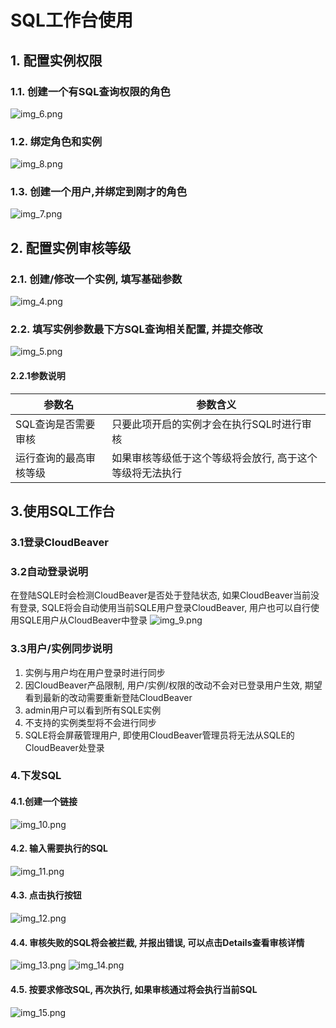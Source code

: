 # SQL工作台使用

## 1. 配置实例权限

### 1.1. 创建一个有SQL查询权限的角色

![img_6.png](pictures/img_6.png)

### 1.2. 绑定角色和实例

![img_8.png](pictures/img_8.png)

### 1.3. 创建一个用户,并绑定到刚才的角色

![img_7.png](pictures/img_7.png)

## 2. 配置实例审核等级

### 2.1. 创建/修改一个实例, 填写基础参数

![img_4.png](pictures/img_4.png)

### 2.2. 填写实例参数最下方SQL查询相关配置, 并提交修改

![img_5.png](pictures/img_5.png)

#### 2.2.1参数说明

| 参数名 | 参数含义 |
| --- | --- |
| SQL查询是否需要审核 | 只要此项开启的实例才会在执行SQL时进行审核 |
| 运行查询的最高审核等级 | 如果审核等级低于这个等级将会放行, 高于这个等级将无法执行 |

## 3.使用SQL工作台

### 3.1登录CloudBeaver

### 3.2自动登录说明

在登陆SQLE时会检测CloudBeaver是否处于登陆状态, 如果CloudBeaver当前没有登录, SQLE将会自动使用当前SQLE用户登录CloudBeaver, 用户也可以自行使用SQLE用户从CloudBeaver中登录
![img_9.png](pictures/img_9.png)

### 3.3用户/实例同步说明

1. 实例与用户均在用户登录时进行同步
2. 因CloudBeaver产品限制, 用户/实例/权限的改动不会对已登录用户生效, 期望看到最新的改动需要重新登陆CloudBeaver
3. admin用户可以看到所有SQLE实例
4. 不支持的实例类型将不会进行同步
5. SQLE将会屏蔽管理用户, 即使用CloudBeaver管理员将无法从SQLE的CloudBeaver处登录

### 4.下发SQL

#### 4.1.创建一个链接

![img_10.png](pictures/img_10.png)

#### 4.2. 输入需要执行的SQL

![img_11.png](pictures/img_11.png)

#### 4.3. 点击执行按钮

![img_12.png](pictures/img_12.png)

#### 4.4. 审核失败的SQL将会被拦截, 并报出错误, 可以点击Details查看审核详情

![img_13.png](pictures/img_13.png)
![img_14.png](pictures/img_14.png)

#### 4.5. 按要求修改SQL, 再次执行, 如果审核通过将会执行当前SQL

![img_15.png](pictures/img_15.png)
